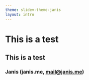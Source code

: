 ```yaml
---
theme: slidev-theme-janis
layout: intro
---
```


# This is a test

## This is a test

### Janis (janis.me, mail@janis.me)
